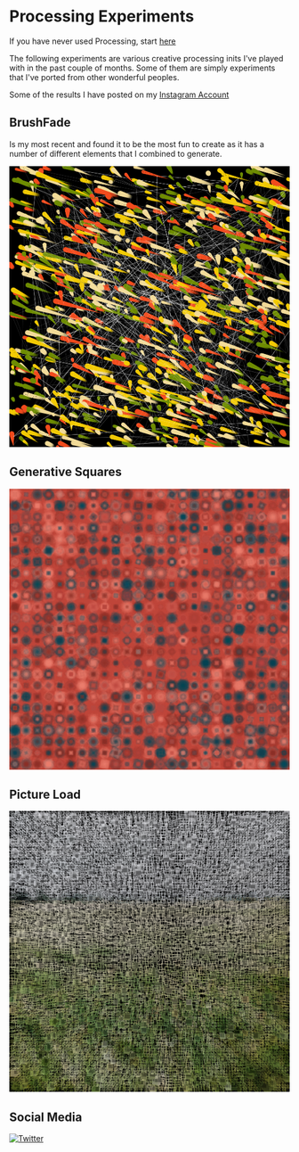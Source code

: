 # Processing Experiments 

If you have never used Processing, start  [here](https://www.github.com/cdr6934/AwesomeProcessing)


The following experiments are various creative processing inits I've played with in the past couple of months. Some of them are simply experiments that I've ported from other wonderful peoples. 

Some of the results I have posted on my [Instagram Account](https://www.instagram.com/generate.collective/)

## BrushFade 
Is my most recent and found it to be the most fun to create as it has a number of different elements that I combined to generate. 

![BrushFade](BrushFade/20190928-171201.png)


## Generative Squares
![GenerativeSquares](GenerativeSquares/2073-65642.png)


## Picture Load 
![Picture Load ](PictureLoad/20201202-205815-100.png)



## Social Media 
[![Twitter](https://img.shields.io/badge/Twitter-generatecoll-brightgreen)](https://twitter.com/generatecoll)
